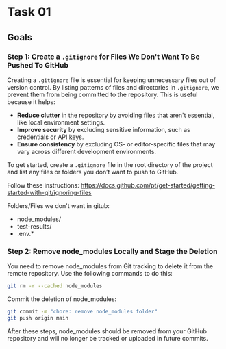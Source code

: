 # Task 01

## Goals

### Step 1: Create a `.gitignore` for Files We Don't Want To Be Pushed To GitHub

Creating a `.gitignore` file is essential for keeping unnecessary files out of version control. By listing patterns of files and directories in `.gitignore`, we prevent them from being committed to the repository. This is useful because it helps:

- **Reduce clutter** in the repository by avoiding files that aren't essential, like local environment settings.
- **Improve security** by excluding sensitive information, such as credentials or API keys.
- **Ensure consistency** by excluding OS- or editor-specific files that may vary across different development environments.

To get started, create a `.gitignore` file in the root directory of the project and list any files or folders you don’t want to push to GitHub.

Follow these instructions: <https://docs.github.com/pt/get-started/getting-started-with-git/ignoring-files>

Folders/Files we don't want in gitub:

- node_modules/
- test-results/
- .env.\*

### Step 2: Remove node_modules Locally and Stage the Deletion

You need to remove node_modules from Git tracking to delete it from the remote repository. Use the following commands to do this:

```bash
git rm -r --cached node_modules
```

Commit the deletion of node_modules:

```bash
git commit -m "chore: remove node_modules folder"
git push origin main
```

After these steps, node_modules should be removed from your GitHub repository and will no longer be tracked or uploaded in future commits.
